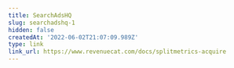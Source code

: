 ```yaml
---
title: SearchAdsHQ
slug: searchadshq-1
hidden: false
createdAt: '2022-06-02T21:07:09.989Z'
type: link
link_url: https://www.revenuecat.com/docs/splitmetrics-acquire
---
```

